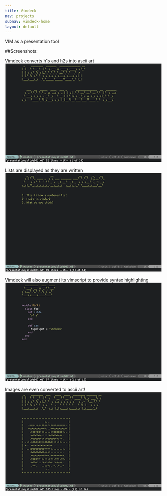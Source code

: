 ```yaml
---
title: Vimdeck
nav: projects
subnav: vimdeck-home
layout: default
---
```


VIM as a presentation tool

##Screenshots:


Vimdeck converts h1s and h2s into ascii art
![](img/demo1.png)


Lists are displayed as they are written
![](img/demo2.png)


Vimdeck will also augment its vimscript to provide syntax highlighting
![](img/demo3.png)


Images are even converted to ascii art!
![](img/demo4.png)
